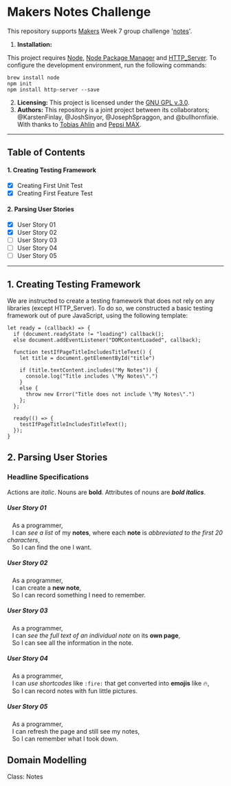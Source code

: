 # Makers Notes Challenge

This repository supports [Makers](https://makers.tech/) Week 7 group challenge '[notes](https://github.com/makersacademy/course/tree/master/further_javascript)'.

1. **Installation:**

This project requires [Node](https://github.com/makersacademy/course/blob/master/pills/node.md), [Node Package Manager](https://github.com/makersacademy/course/blob/master/pills/npm.md) and [HTTP_Server](https://github.com/makersacademy/course/blob/master/pills/http_server.md). To configure the development environment, run the following commands:

```
brew install node
npm init
npm install http-server --save
```

2. **Licensing:** This project is licensed under the [GNU GPL v.3.0](https://www.gnu.org/licenses/gpl-3.0.en.html).
3. **Authors:** This repository is a joint project between its collaborators; @KarstenFinlay, @JoshSinyor, @JosephSpraggon, and @bullhornfixie. With thanks to [Tobias Ahlin](https://tobiasahlin.com/blog/move-from-jquery-to-vanilla-javascript/) and [Pepsi MAX](https://pepsi.co.uk/products/pepsi-max).

---

## Table of Contents

#### 1. Creating Testing Framework
- [x] Creating First Unit Test
- [x] Creating First Feature Test

#### 2. Parsing User Stories
- [x] User Story 01
- [x] User Story 02
- [ ] User Story 03
- [ ] User Story 04
- [ ] User Story 05

---

## 1. Creating Testing Framework

We are instructed to create a testing framework that does not rely on any libraries (except HTTP_Server). To do so, we constructed a basic testing framework out of pure JavaScript, using the following template:

```
let ready = (callback) => {
  if (document.readyState != "loading") callback();
  else document.addEventListener("DOMContentLoaded", callback);

  function testIfPageTitleIncludesTitleText() {
    let title = document.getElementById("title")

    if (title.textContent.includes("My Notes")) {
      console.log("Title includes \"My Notes\".")
    }
    else {
      throw new Error("Title does not include \"My Notes\".")
    };
  };

  ready(() => {
    testIfPageTitleIncludesTitleText();
  });
}
```

## 2. Parsing User Stories

### Headline Specifications

Actions are *italic*. Nouns are **bold**. Attributes of nouns are **_bold italics_**.

##### User Story 01

&nbsp;&nbsp;&nbsp;As a programmer,<br>
&nbsp;&nbsp;&nbsp;I can *see a list* of my **notes**, where each **note** is *abbreviated to the first 20 characters*,<br>
&nbsp;&nbsp;&nbsp;So I can find the one I want.

##### User Story 02

&nbsp;&nbsp;&nbsp;As a programmer,<br>
&nbsp;&nbsp;&nbsp;I can create a **new note**,<br>
&nbsp;&nbsp;&nbsp;So I can record something I need to remember.

##### User Story 03

&nbsp;&nbsp;&nbsp;As a programmer,<br>
&nbsp;&nbsp;&nbsp;I can *see the full text of an individual note* on its **own page**,<br>
&nbsp;&nbsp;&nbsp;So I can see all the information in the note.

##### User Story 04

&nbsp;&nbsp;&nbsp;As a programmer,<br>
&nbsp;&nbsp;&nbsp;I can *use shortcodes* like `:fire:` that get converted into **emojis** like 🔥,<br>
&nbsp;&nbsp;&nbsp;So I can record notes with fun little pictures.

##### User Story 05

&nbsp;&nbsp;&nbsp;As a programmer,<br>
&nbsp;&nbsp;&nbsp;I can refresh the page and still see my notes,<br>
&nbsp;&nbsp;&nbsp;So I can remember what I took down.

## Domain Modelling

Class: Notes
